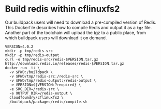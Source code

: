 # Build redis within cflinuxfs2

Our buildpack users will need to download a pre-compiled version of Redis. This Dockerfile describes how to compile Redis and output it as a `tgz` file. Another part of the toolchain will upload the tgz to a public place, from which buildpack users will download it on demand.

```
VERSION=4.0.2
mkdir -p tmp/redis-src
mkdir -p tmp/redis-output
curl -o tmp/redis-src/redis-$VERSION.tar.gz http://download.redis.io/releases/redis-$VERSION.tar.gz
docker run -ti \
  -v $PWD:/buildpack \
  -v $PWD/tmp/redis-src:/redis-src \
  -v $PWD/tmp/redis-output:/redis-output \
  -e VERSION=${VERSION:?required} \
  -e SRC_DIR=/redis-src \
  -e OUTPUT_DIR=/redis-output \
  cloudfoundry/cflinuxfs2 \
  /buildpack/packages/redis/compile.sh
```
